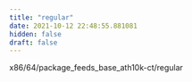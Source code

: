 ```yaml
---
title: "regular"
date: 2021-10-12 22:48:55.881081
hidden: false
draft: false
---
```


x86/64/package_feeds_base_ath10k-ct/regular

